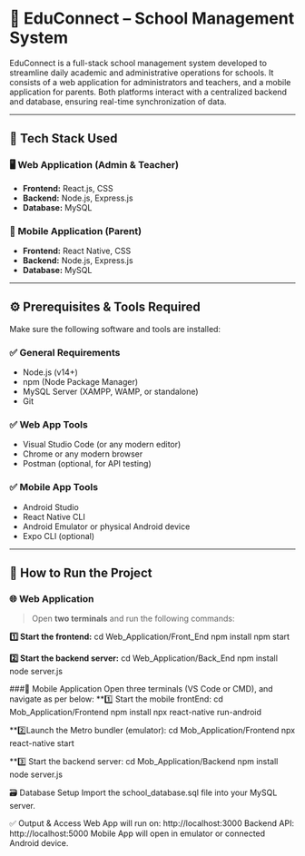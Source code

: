 # 📘 EduConnect – School Management System

EduConnect is a full-stack school management system developed to streamline daily academic and administrative operations for schools. It consists of a web application for administrators and teachers, and a mobile application for parents. Both platforms interact with a centralized backend and database, ensuring real-time synchronization of data.

---

## 🚀 Tech Stack Used

### 🖥 Web Application (Admin & Teacher)
- **Frontend:** React.js, CSS  
- **Backend:** Node.js, Express.js  
- **Database:** MySQL  

### 📱 Mobile Application (Parent)
- **Frontend:** React Native, CSS  
- **Backend:** Node.js, Express.js  
- **Database:** MySQL  

---

## ⚙️ Prerequisites & Tools Required

Make sure the following software and tools are installed:

### ✅ General Requirements
- Node.js (v14+)
- npm (Node Package Manager)
- MySQL Server (XAMPP, WAMP, or standalone)
- Git

### ✅ Web App Tools
- Visual Studio Code (or any modern editor)
- Chrome or any modern browser
- Postman (optional, for API testing)

### ✅ Mobile App Tools
- Android Studio
- React Native CLI
- Android Emulator or physical Android device
- Expo CLI (optional)

---

## 🧪 How to Run the Project

### 🌐 Web Application

> Open **two terminals** and run the following commands:

**1️⃣ Start the frontend:**
cd Web_Application/Front_End
npm install
npm start


**2️⃣ Start the backend server:**
cd Web_Application/Back_End
npm install
node server.js


###📱 Mobile Application
Open three terminals (VS Code or CMD), and navigate as per below:
**1️⃣ Start the mobile frontEnd:
cd Mob_Application/Frontend
npm install
npx react-native run-android

**2️⃣Launch the Metro bundler (emulator):
cd Mob_Application/Frontend
npx react-native start

**3️⃣ Start the backend server:
cd Mob_Application/Backend
npm install
node server.js

🗃️ Database Setup
Import the school_database.sql file into your MySQL server.

✅ Output & Access
Web App will run on: http://localhost:3000
Backend API: http://localhost:5000
Mobile App will open in emulator or connected Android device.

